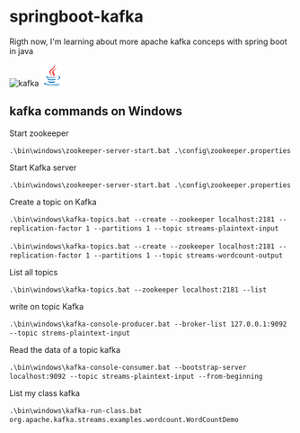 # springboot-kafka
Rigth now, I'm learning about more apache kafka conceps with spring boot in java

<P>
    <img src="https://www.vectorlogo.zone/logos/apache_kafka/apache_kafka-icon.svg" alt="kafka" width="40" height="40"/>
    <img src="https://raw.githubusercontent.com/devicons/devicon/master/icons/java/java-original.svg" alt="java" width="40" height="40"/>    
</P>   

## kafka commands on Windows

Start zookeeper

    .\bin\windows\zookeeper-server-start.bat .\config\zookeeper.properties

Start Kafka server

    .\bin\windows\zookeeper-server-start.bat .\config\zookeeper.properties

Create a topic on Kafka

    .\bin\windows\kafka-topics.bat --create --zookeeper localhost:2181 --replication-factor 1 --partitions 1 --topic streams-plaintext-input
    
    .\bin\windows\kafka-topics.bat --create --zookeeper localhost:2181 --replication-factor 1 --partitions 1 --topic streams-wordcount-output


List all topics

    .\bin\windows\kafka-topics.bat --zookeeper localhost:2181 --list

write on topic Kafka
    
    .\bin\windows\kafka-console-producer.bat --broker-list 127.0.0.1:9092 --topic strems-plaintext-input

Read the data of a topic kafka

    .\bin\windows\kafka-console-consumer.bat --bootstrap-server localhost:9092 --topic streams-plaintext-input --from-beginning

List my class kafka

    .\bin\windows\kafka-run-class.bat org.apache.kafka.streams.examples.wordcount.WordCountDemo
